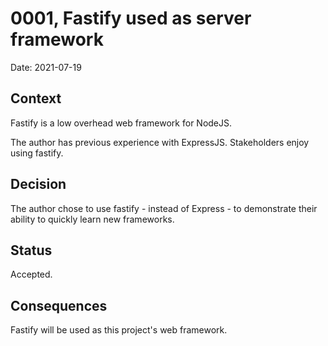 # 0001, Fastify used as server framework

Date: 2021-07-19

## Context

Fastify is a low overhead web framework for NodeJS.

The author has previous experience with ExpressJS. Stakeholders enjoy using fastify.

## Decision

The author chose to use fastify - instead of Express - to demonstrate their ability to quickly learn new frameworks.

## Status

Accepted.

## Consequences

Fastify will be used as this project's web framework.
